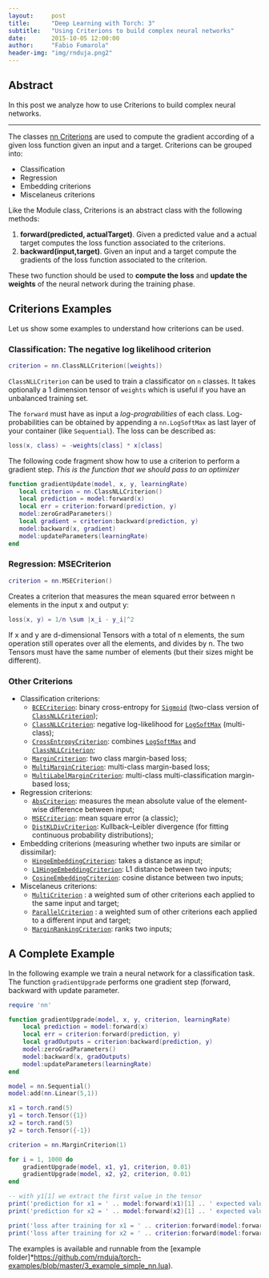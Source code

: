 ```yaml
---
layout:     post
title:      "Deep Learning with Torch: 3"
subtitle:   "Using Criterions to build complex neural networks"
date:       2015-10-05 12:00:00
author:     "Fabio Fumarola"
header-img: "img/rnduja.png2"
---
```



## Abstract
In this post we analyze how to use Criterions to build complex neural networks.

------------------------------------------

The classes [nn Criterions](https://github.com/torch/nn/blob/master/doc/criterion.md#criterions) are used to compute the gradient according of a given loss function given an input and a target. Criterions can be grouped into:

* Classification
* Regression
* Embedding criterions
* Miscelaneus criterions

Like the Module class, Criterions is an abstract class with the following methods:

1. **forward(predicted, actualTarget)**. Given a predicted value and a actual target computes the loss function associated to the criterions.
2. **backward(input,target)**. Given an input and a target compute the gradients of the loss function associated to the criterion.

These two function should be used to **compute the loss** and **update the weights** of the neural network during the training phase.

## Criterions Examples

Let us show some examples to understand how criterions can be used.

### Classification: The negative log likelihood criterion

```lua
criterion = nn.ClassNLLCriterion([weights])
```
`ClassNLLCriterion` can be used to train a classificator on `n` classes. It takes optionally a 1 dimension tensor of `weights` which is useful if you have an unbalanced training set.

The `forward` must have as input a *log-prograbilities* of each class. Log-probabilities can be obtained by appending a `nn.LogSoftMax` as last layer of your container (like `Sequential`).
The loss can be described as:

```lua
loss(x, class) = -weights[class] * x[class]
```

The following code fragment show how to use a criterion to perform a gradient step. *This is the function that we should pass to an optimizer*

```lua
function gradientUpdate(model, x, y, learningRate)
   local criterion = nn.ClassNLLCriterion()
   local prediction = model:forward(x)
   local err = criterion:forward(prediction, y)
   model:zeroGradParameters()
   local gradient = criterion:backward(prediction, y)
   model:backward(x, gradient)
   model:updateParameters(learningRate)
end
```

### Regression: MSECriterion

```lua
criterion = nn.MSECriterion()
```
Creates a criterion that measures the mean squared error between n elements in the input x and output y:

```lua
loss(x, y) = 1/n \sum |x_i - y_i|^2

```
If x and y are d-dimensional Tensors with a total of n elements, the sum operation still operates over all the elements, and divides by n. The two Tensors must have the same number of elements (but their sizes might be different).


### Other Criterions

  * Classification criterions:
    * [`BCECriterion`](#nn.BCECriterion): binary cross-entropy for [`Sigmoid`](transfer.md#nn.Sigmoid) (two-class version of [`ClassNLLCriterion`](#nn.ClassNLLCriterion));
    * [`ClassNLLCriterion`](#nn.ClassNLLCriterion): negative log-likelihood for [`LogSoftMax`](transfer.md#nn.LogSoftMax) (multi-class);
    * [`CrossEntropyCriterion`](#nn.CrossEntropyCriterion): combines [`LogSoftMax`](transfer.md#nn.LogSoftMax) and [`ClassNLLCriterion`](#nn.ClassNLLCriterion);
    * [`MarginCriterion`](#nn.MarginCriterion): two class margin-based loss;
    * [`MultiMarginCriterion`](#nn.MultiMarginCriterion): multi-class margin-based loss;
    * [`MultiLabelMarginCriterion`](#nn.MultiLabelMarginCriterion): multi-class multi-classification margin-based loss;
  * Regression criterions:
    * [`AbsCriterion`](#nn.AbsCriterion): measures the mean absolute value of the element-wise difference between input;
    * [`MSECriterion`](#nn.MSECriterion): mean square error (a classic);
    * [`DistKLDivCriterion`](#nn.DistKLDivCriterion): Kullback–Leibler divergence (for fitting continuous probability distributions);
  * Embedding criterions (measuring whether two inputs are similar or dissimilar):
    * [`HingeEmbeddingCriterion`](#nn.HingeEmbeddingCriterion): takes a distance as input;
    * [`L1HingeEmbeddingCriterion`](#nn.L1HingeEmbeddingCriterion): L1 distance between two inputs;
    * [`CosineEmbeddingCriterion`](#nn.CosineEmbeddingCriterion): cosine distance between two inputs;
  * Miscelaneus criterions:
    * [`MultiCriterion`](#nn.MultiCriterion) : a weighted sum of other criterions each applied to the same input and target;
    * [`ParallelCriterion`](#nn.ParallelCriterion) : a weighted sum of other criterions each applied to a different input and target;
    * [`MarginRankingCriterion`](#nn.MarginRankingCriterion): ranks two inputs;

## A Complete Example
In the following example we train a neural network for a classification task. The function `gradientUpgrade` performs one gradient step (forward, backward with update parameter.

```lua
require 'nn'

function gradientUpgrade(model, x, y, criterion, learningRate)
	local prediction = model:forward(x)
	local err = criterion:forward(prediction, y)
	local gradOutputs = criterion:backward(prediction, y)
	model:zeroGradParameters()
	model:backward(x, gradOutputs)
	model:updateParameters(learningRate)
end

model = nn.Sequential()
model:add(nn.Linear(5,1))

x1 = torch.rand(5)
y1 = torch.Tensor({1})
x2 = torch.rand(5)
y2 = torch.Tensor({-1})

criterion = nn.MarginCriterion(1)

for i = 1, 1000 do
	gradientUpgrade(model, x1, y1, criterion, 0.01)
	gradientUpgrade(model, x2, y2, criterion, 0.01)
end

-- with y1[1] we extract the first value in the tensor
print('prediction for x1 = ' .. model:forward(x1)[1] .. ' expected value ' .. y1[1])
print('prediction for x2 = ' .. model:forward(x2)[1] .. ' expected value ' .. y2[1])

print('loss after training for x1 = ' .. criterion:forward(model:forward(x1), y1))
print('loss after training for x2 = ' .. criterion:forward(model:forward(x2), y2))
```
The examples is available and runnable from the [example folder]*https://github.com/rnduja/torch-examples/blob/master/3_example_simple_nn.lua).
